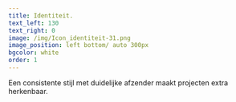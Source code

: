 ```yaml
---
title: Identiteit.
text_left: 130
text_right: 0
image: /img/Icon_identiteit-31.png
image_position: left bottom/ auto 300px
bgcolor: white
order: 1
---
```


Een consistente stijl met duidelijke afzender maakt projecten extra herkenbaar.